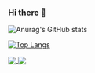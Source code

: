### Hi there 👋


![Anurag's GitHub stats](https://github-readme-stats.vercel.app/api?username=mjhxyz&count_private=true&show_icons=true&theme=dracula)

[![Top Langs](https://github-readme-stats.vercel.app/api/top-langs/?username=mjhxyz&hide=javascript,html,css,typescript&layout=compact)]()

<a href="https://github.com/anuraghazra/github-readme-stats">
  <img align="center" src="https://github-readme-stats.vercel.app/api/pin/?username=mjhxyz&repo=pixelpotion" />
</a>
<a href="https://github.com/anuraghazra/convoychat">
  <img align="center" src="https://github-readme-stats.vercel.app/api/pin/?username=mjhxyz&repo=byte_tweaker" />
</a>


